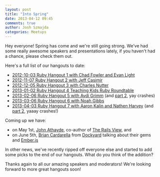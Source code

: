 ```yaml
---
layout: post
title: "Into Spring"
date: 2013-04-12 09:45
comments: true
author: Josh Szmajda
categories: Meetups
---
```


Hey everyone! Spring has come and we're still going strong. We've had
some really awesome speakers and presentations lately, if you haven't
had a chance, please check them out. 

Here's a full list of our hangouts to date:

* [2012-10-03 Ruby Hangout 1 with Chad Fowler and Evan Light][1]
* [2012-11-07 Ruby Hangout 2 with Jeff Casimir][2]
* [2012-12-05 Ruby Hangout 3 with Charles Nutter][3]
* [2013-01-02 Ruby Hangout 4 Teaching Kids Ruby Roundtable][4]
* [2013-02-06 Ruby Hangout 5 with Avdi Grimm][5] (and [part 2][8], yay crashes)
* [2013-03-06 Ruby Hangout 6 with Noah Gibbs][6]
* [2013-04-03 Ruby Hangout 7 with Aaron Kalin and Nathen Harvey][7] (and [part 2][9], yaaay crashes!)

Coming up we have:

* on May 1st, [John Athayde][10], co-author of [The Rails View][11], and
* on June 5th, [Brian Cardarella][12] from [Dockyard][13] talking about their gems and [Ember.js][14]

In other news, we've recently ripped off everyone else and started to
add some picks to the end of our hangouts. What do you think of the
addition?

Thanks again to all our amazing speakers and moderators! We're looking
forward to more great hangouts soon!

[1]: http://www.youtube.com/watch?v=qPNPovbvdGE
[2]: http://www.youtube.com/watch?v=dLn6eWCjIuc
[3]: http://www.youtube.com/watch?v=SmBDBDRX-jg
[4]: http://www.youtube.com/watch?v=buSvbMDIHJg
[5]: http://www.youtube.com/watch?v=K5w6yo6ahJY
[6]: http://www.youtube.com/watch?v=evDJMLb1d28
[7]: http://www.youtube.com/watch?v=eZngcRt_11k
[8]: http://www.youtube.com/watch?v=OlKJZIrTaDY
[9]: http://www.youtube.com/watch?v=2yjJAStSNBY
[10]: https://www.twitter.com/boboroshi
[11]: http://www.therailsview.com/
[12]: https://www.twitter.com/bcardarella
[13]: http://dockyard.com/
[14]: http://emberjs.com/
